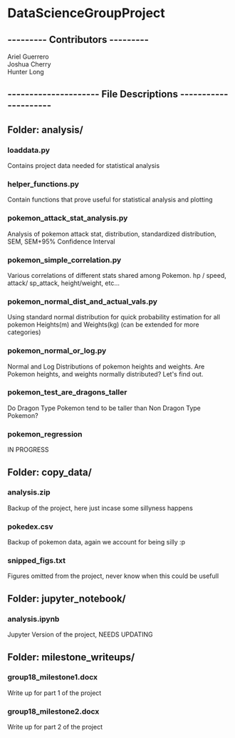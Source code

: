# DataScienceGroupProject

## --------- Contributors ---------
Ariel Guerrero    
Joshua Cherry   
Hunter Long   

## --------------------- File Descriptions ---------------------

## Folder: analysis/
### loaddata.py
Contains project data needed for statistical analysis
### helper_functions.py
Contain functions that prove useful for statistical analysis and plotting
### pokemon_attack_stat_analysis.py
Analysis of pokemon attack stat, distribution, standardized distribution, SEM, SEM+95% Confidence Interval
### pokemon_simple_correlation.py
Various correlations of different stats shared among Pokemon. hp / speed, attack/ sp_attack, height/weight, etc...
### pokemon_normal_dist_and_actual_vals.py
Using standard normal distribution for quick probability estimation for all pokemon Heights(m) and Weights(kg) (can be extended for more categories)
### pokemon_normal_or_log.py
Normal and Log Distributions of pokemon heights and weights. Are Pokemon heights, and weights normally distributed? Let's find out.
### pokemon_test_are_dragons_taller
Do Dragon Type Pokemon tend to be taller than Non Dragon Type Pokemon?
### pokemon_regression    
IN PROGRESS

## Folder: copy_data/
### analysis.zip
Backup of the project, here just incase some sillyness happens
### pokedex.csv
Backup of pokemon data, again we account for being silly :p
### snipped_figs.txt
Figures omitted from the project, never know when this could be usefull 

## Folder: jupyter_notebook/
### analysis.ipynb
Jupyter Version of the project, NEEDS UPDATING

## Folder: milestone_writeups/
### group18_milestone1.docx
Write up for part 1 of the project
### group18_milestone2.docx
Write up for part 2 of the project
